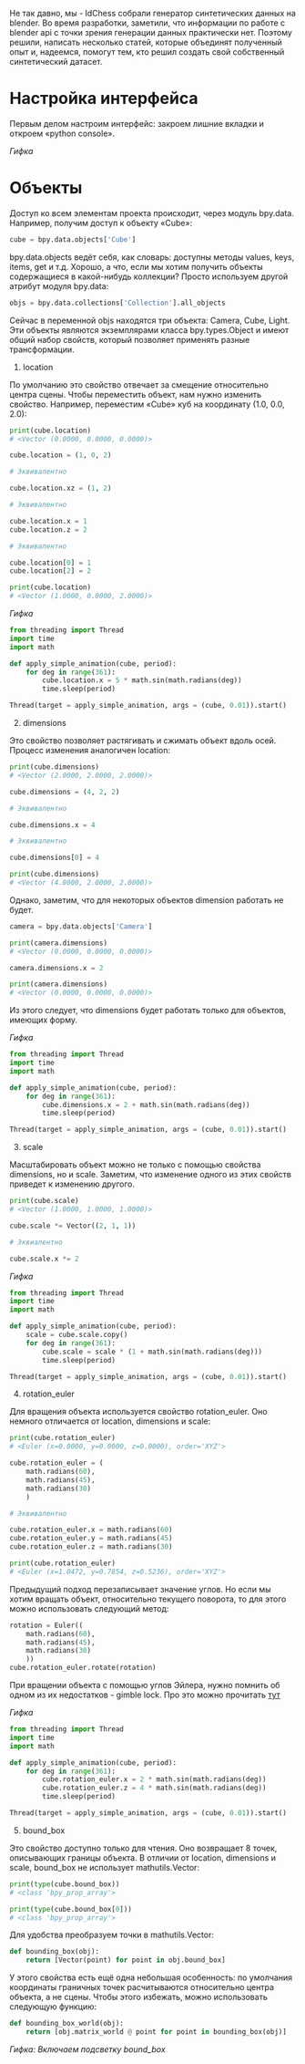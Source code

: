 
Не так давно, мы - IdChess собрали генератор синтетических данных на blender. Во время разработки, заметили, что информации по работе с blender api с точки зрения генерации данных практически нет. Поэтому решили, написать несколько статей, которые объединят полученный опыт и, надеемся, помогут тем, кто решил создать свой собственный синтетический датасет.


# Настройка интерфейса

Первым делом настроим интерфейс: закроем лишние вкладки и откроем «python console».

*Гифка*


# Объекты

Доступ ко всем элементам проекта происходит, через модуль bpy.data. Например, получим доступ к объекту «Cube»:

``` python
cube = bpy.data.objects['Cube']
```

bpy.data.objects ведёт себя, как словарь: доступны методы values, keys, items, get и т.д. Хорошо, а что, если мы хотим получить объекты содержащиеся в какой-нибудь коллекции? Просто используем другой атрибут модуля bpy.data:

``` python
objs = bpy.data.collections['Collection'].all_objects
```

Сейчас в переменной objs находятся три объекта: Camera, Cube, Light. Эти объекты являются экземплярами класса bpy.types.Object и имеют общий набор свойств, который позволяет применять разные трансформации.


1. location

По умолчанию это свойство отвечает за смещение относительно центра сцены. Чтобы переместить объект, нам нужно изменить свойство. Например, переместим «Cube» куб на координату (1.0, 0.0, 2.0):

``` python
print(cube.location)
# <Vector (0.0000, 0.0000, 0.0000)>

cube.location = (1, 0, 2)

# Эквивалентно

cube.location.xz = (1, 2)

# Эквивалентно

cube.location.x = 1
cube.location.z = 2

# Эквивалентно

cube.location[0] = 1
cube.location[2] = 2

print(cube.location)
# <Vector (1.0000, 0.0000, 2.0000)>
```

*Гифка*

``` python
from threading import Thread
import time
import math

def apply_simple_animation(cube, period):
    for deg in range(361):
        cube.location.x = 5 * math.sin(math.radians(deg))
        time.sleep(period)

Thread(target = apply_simple_animation, args = (cube, 0.01)).start()
```


2. dimensions

Это свойство позволяет растягивать и сжимать объект вдоль осей. Процесс изменения аналогичен location:

``` python
print(cube.dimensions)
# <Vector (2.0000, 2.0000, 2.0000)>

cube.dimensions = (4, 2, 2)

# Эквивалентно

cube.dimensions.x = 4

# Эквивалентно

cube.dimensions[0] = 4

print(cube.dimensions)
# <Vector (4.0000, 2.0000, 2.0000)>
```

Однако, заметим, что для некоторых объектов dimension работать не будет.

``` python
camera = bpy.data.objects['Camera']

print(camera.dimensions)
# <Vector (0.0000, 0.0000, 0.0000)>

camera.dimensions.x = 2

print(camera.dimensions)
# <Vector (0.0000, 0.0000, 0.0000)>
```

Из этого следует, что dimensions будет работать только для объектов, имеющих форму.

*Гифка*

``` python
from threading import Thread
import time
import math

def apply_simple_animation(cube, period):
    for deg in range(361):
        cube.dimensions.x = 2 + math.sin(math.radians(deg))
        time.sleep(period)

Thread(target = apply_simple_animation, args = (cube, 0.01)).start()
```

3. scale

Масштабировать объект можно не только с помощью свойства dimensions, но и scale. Заметим, что изменение одного из этих свойств приведет к изменению другого.

``` python
print(cube.scale)
# <Vector (1.0000, 1.0000, 1.0000)>

cube.scale *= Vector((2, 1, 1))

# Эквиалентно

cube.scale.x *= 2
```

*Гифка*

``` python
from threading import Thread
import time
import math

def apply_simple_animation(cube, period):
    scale = cube.scale.copy()
    for deg in range(361):
        cube.scale = scale * (1 + math.sin(math.radians(deg)))
        time.sleep(period)

Thread(target = apply_simple_animation, args = (cube, 0.01)).start()
```

4. rotation_euler

Для вращения объекта используется свойство rotation_euler. Оно немного отличается от location, dimensions и scale:

``` python
print(cube.rotation_euler)
# <Euler (x=0.0000, y=0.0000, z=0.0000), order='XYZ'>

cube.rotation_euler = (
    math.radians(60),
    math.radians(45),
    math.radians(30)
    )

# Эквивалентно

cube.rotation_euler.x = math.radians(60)
cube.rotation_euler.y = math.radians(45)
cube.rotation_euler.z = math.radians(30)

print(cube.rotation_euler)
# <Euler (x=1.0472, y=0.7854, z=0.5236), order='XYZ'>
```

Предыдущий подход перезаписывает значение углов. Но если мы хотим вращать объект, относительно текущего поворота, то для этого можно использовать следующий метод:

``` python
rotation = Euler((
    math.radians(60),
    math.radians(45),
    math.radians(30)
    ))
cube.rotation_euler.rotate(rotation)
```

При вращении объекта с помощью углов Эйлера, нужно помнить об одном из их недостатков - gimble lock. Про это можно прочитать [тут](https://habr.com/ru/post/183116/)

*Гифка*

``` python
from threading import Thread
import time
import math

def apply_simple_animation(cube, period):
    for deg in range(361):
        cube.rotation_euler.x = 2 * math.sin(math.radians(deg))
        cube.rotation_euler.z = 4 * math.sin(math.radians(deg))
        time.sleep(period)

Thread(target = apply_simple_animation, args = (cube, 0.01)).start()
```

5. bound_box

Это свойство доступно только для чтения. Оно возвращает 8 точек, описывающих границы объекта. В отличии от location, dimensions и scale, bound_box не использует mathutils.Vector:

``` python
print(type(cube.bound_box))
# <class 'bpy_prop_array'>

print(type(cube.bound_box[0]))
# <class 'bpy_prop_array'>
```

Для удобства преобразуем точки в mathutils.Vector:

``` python
def bounding_box(obj):
    return [Vector(point) for point in obj.bound_box]
```

У этого свойства есть ещё одна небольшая особенность: по умолчания координаты граничных точек расчитываются относительно центра объекта, а не сцены. Чтобы этого избежать, можно использовать следующую функцию:

``` python
def bounding_box_world(obj):
    return [obj.matrix_world @ point for point in bounding_box(obj)]
```

*Гифка: Включаем подсветку bound_box*
